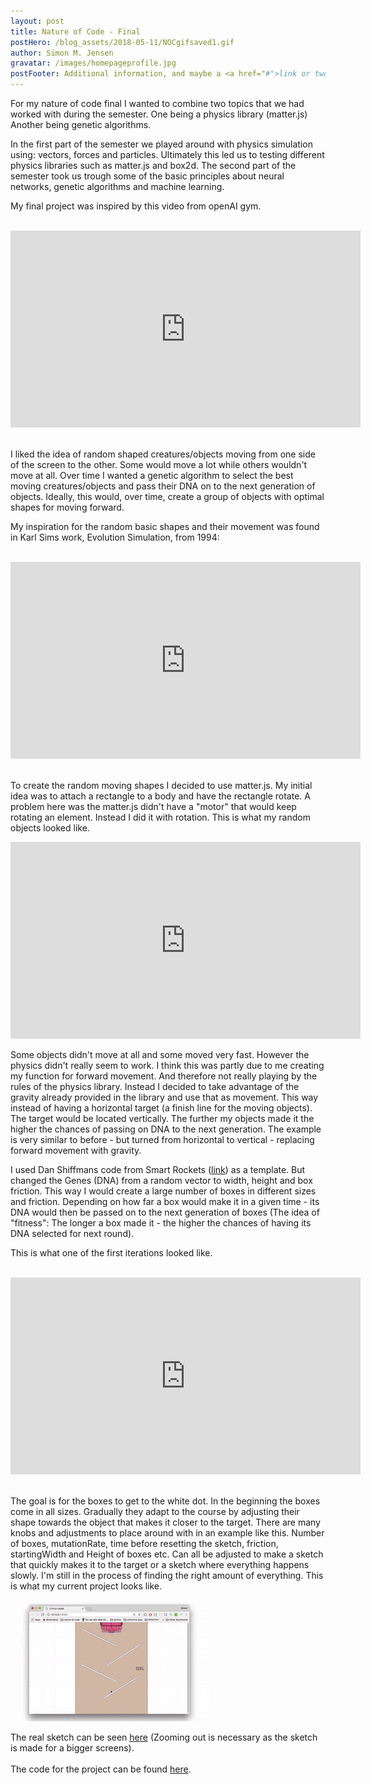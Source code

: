 ```yaml
---
layout: post
title: Nature of Code - Final
postHero: /blog_assets/2018-05-11/NOCgifsaved1.gif
author: Simon M. Jensen
gravatar: /images/homepageprofile.jpg
postFooter: Additional information, and maybe a <a href="#">link or two</a>
---
```


For my nature of code final I wanted to combine two topics that we had worked
with during the semester. One being a physics library (matter.js) Another
being genetic algorithms.

In the first part of the semester we played around with physics simulation
using: vectors, forces and particles. Ultimately this led us to testing different physics libraries
such as matter.js and box2d. The second part of the semester took us trough some of the
basic principles about neural networks, genetic algorithms and machine learning.

My final project was inspired by this video from openAI gym.   

<br>
<div class="aroundSketch">
<iframe src="https://www.youtube.com/embed/uwz8JzrEwWY" width="560" height="315" frameborder="0" allowfullscreen="allowfullscreen"></iframe>
</div>
<br>

I liked the idea of random shaped creatures/objects moving from one side of the screen to the other.
Some would move a lot while others wouldn't move at all. Over time I wanted a genetic algorithm to
select the best moving creatures/objects and pass their DNA on to the next generation of objects. Ideally, this would, over time, create a group of objects with optimal shapes for moving forward.

My inspiration for the random basic shapes and their movement was found in Karl Sims work, Evolution Simulation, from 1994:  

<br>
<div class="aroundSketch">
<iframe src="https://www.youtube.com/embed/JBgG_VSP7f8" width="560" height="315" frameborder="0" allowfullscreen="allowfullscreen"></iframe>
</div>
<br>

To create the random moving shapes I decided to use matter.js. My initial idea was to attach a rectangle to a body and have the rectangle rotate. A problem here was the matter.js didn't have a "motor" that would keep rotating an element. Instead I did it with rotation. This is what my random objects looked like.  

<div class="aroundSketch">
<iframe src="https://www.youtube.com/embed/LOvAt-PXO4E" width="560" height="315" frameborder="0" allowfullscreen="allowfullscreen"></iframe>
</div>

Some objects didn't move at all and some moved very fast. However the physics didn't really seem to work.
I think this was partly due to me creating my function for forward movement. And therefore not really playing by the rules of the physics library.
Instead I decided to take advantage of the gravity already provided in the library and use that as movement. This way instead of having a horizontal target (a finish line for the moving objects). The target would be located vertically. The further my objects made it the higher the chances of passing on DNA to the next generation. The example is very similar to before - but turned from horizontal to vertical - replacing forward movement with gravity.

I used Dan Shiffmans code from Smart Rockets ([link](https://github.com/shiffman/The-Nature-of-Code-Examples-p5.js/tree/master/chp09_ga/NOC_9_02_SmartRockets_superbasic)) as a template. But changed the Genes (DNA) from a random vector to width, height and box friction. This way I would create a large number of boxes in different sizes and friction. Depending on how far a box would make it in a given time - its DNA would then be passed on to the next generation of boxes (The idea of "fitness": The longer a box made it - the higher the chances of having its DNA selected for next round).


This is what one of the first iterations looked like.

<br>
<div class="aroundSketch">
<iframe src="https://www.youtube.com/embed/sDlz_NeyfU4" width="560" height="315" frameborder="0" allowfullscreen="allowfullscreen"></iframe>
</div>
<br>

The goal is for the boxes to get to the white dot. In the beginning the boxes come in all sizes. Gradually they adapt to the course by adjusting their shape towards the object that makes it closer to the target. There are many knobs and adjustments to place around with in an example like this. Number of boxes, mutationRate, time before resetting the sketch, friction, startingWidth and Height of boxes etc. Can all be adjusted to make a sketch that quickly makes it to the target or a sketch where everything happens slowly. I'm still in the process of finding the right amount of everything.
This is what my current project looks like.


<div class="aroundImage">
<img src="/blog_assets/2018-05-11/NOCgifsaved1.gif"
     alt="circles">
</div>



The real sketch can be seen [here](https://simonmarqvard.github.io/NatureOfCodeFinalGA/) (Zooming out is necessary as the sketch is made for a bigger screens).
<br>
<br>
The code for the project can be found [here](https://github.com/simonmarqvard/NatureOfCodeFinalGA).

<br>
<br>

